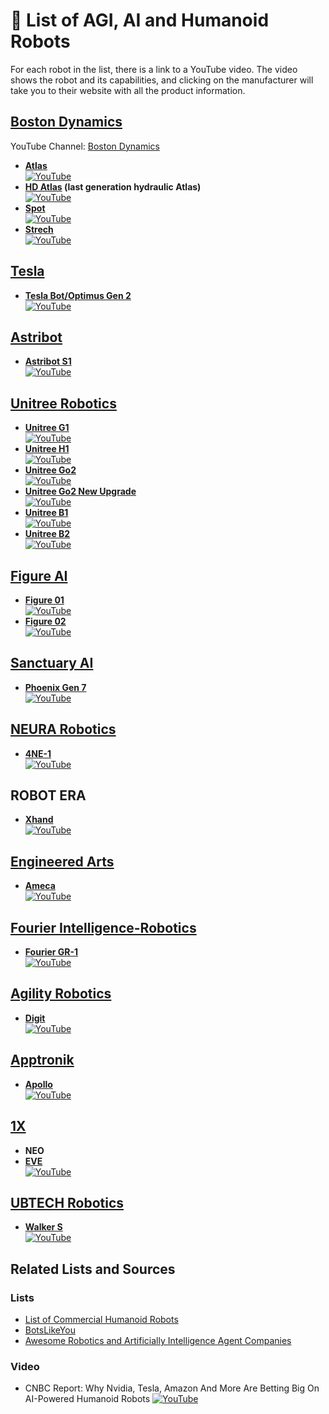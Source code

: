 # 🤖 List of AGI, AI and Humanoid Robots

For each robot in the list, there is a link to a YouTube video. The video shows the robot and its capabilities, and clicking on the manufacturer will take you to their website with all the product information.

## [Boston Dynamics](https://bostondynamics.com/)

YouTube Channel: [Boston Dynamics](https://www.youtube.com/@BostonDynamics)

- **[Atlas](https://www.youtube.com/watch?v=29ECwExc-_M)**  
  [![YouTube](https://img.youtube.com/vi/29ECwExc-_M/0.jpg)](https://www.youtube.com/watch?v=29ECwExc-_M)
- **[HD Atlas](https://www.youtube.com/watch?v=-9EM5_VFlt8) (last generation hydraulic Atlas)**  
  [![YouTube](https://img.youtube.com/vi/-9EM5_VFlt8/0.jpg)](https://www.youtube.com/watch?v=-9EM5_VFlt8)
- **[Spot](https://www.youtube.com/watch?v=wlkCQXHEgjA)**  
  [![YouTube](https://img.youtube.com/vi/wlkCQXHEgjA/0.jpg)](https://www.youtube.com/watch?v=wlkCQXHEgjA)
- **[Strech](https://www.youtube.com/watch?v=yYUuWWnfRsk)**  
  [![YouTube](https://img.youtube.com/vi/yYUuWWnfRsk/0.jpg)](https://www.youtube.com/watch?v=yYUuWWnfRsk)

## [Tesla](https://www.tesla.com/AI)



- **[Tesla Bot/Optimus Gen 2](https://www.youtube.com/watch?v=cpraXaw7dyc)**  
  [![YouTube](https://img.youtube.com/vi/cpraXaw7dyc/0.jpg)](https://www.youtube.com/watch?v=cpraXaw7dyc)

## [Astribot](https://astribot.com/index-en.html)

- **[Astribot S1](https://www.youtube.com/watch?v=AePEcHIIk9s)**  
  [![YouTube](https://img.youtube.com/vi/AePEcHIIk9s/0.jpg)](https://www.youtube.com/watch?v=AePEcHIIk9s)

## [Unitree Robotics](https://www.unitree.com/)

- **[Unitree G1](https://www.youtube.com/watch?v=GzX1qOIO1bE)**  
  [![YouTube](https://img.youtube.com/vi/GzX1qOIO1bE/0.jpg)](https://www.youtube.com/watch?v=GzX1qOIO1bE)
- **[Unitree H1](https://www.youtube.com/watch?v=83ShvgtyFAg)**  
  [![YouTube](https://img.youtube.com/vi/83ShvgtyFAg/0.jpg)](https://www.youtube.com/watch?v=83ShvgtyFAg)
- **[Unitree Go2](https://www.youtube.com/watch?v=6zPvT0ig1VM)**  
  [![YouTube](https://img.youtube.com/vi/6zPvT0ig1VM/0.jpg)](https://www.youtube.com/watch?v=6zPvT0ig1VM)
- **[Unitree Go2 New Upgrade](https://www.youtube.com/watch?v=iaBDDpuJglY)**  
  [![YouTube](https://img.youtube.com/vi/iaBDDpuJglY/0.jpg)](https://www.youtube.com/watch?v=iaBDDpuJglY)
- **[Unitree B1](https://www.youtube.com/watch?v=wSOlpth8FaE)**  
  [![YouTube](https://img.youtube.com/vi/wSOlpth8FaE/0.jpg)](https://www.youtube.com/watch?v=wSOlpth8FaE)
- **[Unitree B2](https://www.youtube.com/watch?v=-0n_MFLKD3M)**  
  [![YouTube](https://img.youtube.com/vi/-0n_MFLKD3M/0.jpg)](https://www.youtube.com/watch?v=-0n_MFLKD3M)

## [Figure AI](https://www.figure.ai/)

- **[Figure 01](https://www.youtube.com/watch?v=b37rQZ4maPo)**  
  [![YouTube](https://img.youtube.com/vi/b37rQZ4maPo/0.jpg)](https://www.youtube.com/watch?v=b37rQZ4maPo)
- **[Figure 02](https://www.youtube.com/watch?v=0SRVJaOg9Co)**  
  [![YouTube](https://img.youtube.com/vi/0SRVJaOg9Co/0.jpg)](https://www.youtube.com/watch?v=0SRVJaOg9Co)

## [Sanctuary AI](https://sanctuary.ai/)

- **[Phoenix Gen 7](https://www.youtube.com/watch?v=-HizP4UQvug)**  
  [![YouTube](https://img.youtube.com/vi/-HizP4UQvug/0.jpg)](https://www.youtube.com/watch?v=-HizP4UQvug)

## [NEURA Robotics](https://neura-robotics.com/)

- **[4NE-1](https://www.youtube.com/watch?v=SGR-FTNeMAI)**  
  [![YouTube](https://img.youtube.com/vi/SGR-FTNeMAI/0.jpg)](https://www.youtube.com/watch?v=SGR-FTNeMAI)

## ROBOT ERA

- **[Xhand](https://www.youtube.com/watch?v=Iq9mgwy5o7U)**  
  [![YouTube](https://img.youtube.com/vi/Iq9mgwy5o7U/0.jpg)](https://www.youtube.com/watch?v=Iq9mgwy5o7U)

## [Engineered Arts](https://www.engineeredarts.co.uk)

- **[Ameca](https://www.youtube.com/watch?v=IPukuYb9xWw)**  
  [![YouTube](https://img.youtube.com/vi/IPukuYb9xWw/0.jpg)](https://www.youtube.com/watch?v=IPukuYb9xWw)

## [Fourier Intelligence-Robotics](https://fourierintelligence.com/)

- **[Fourier GR-1](https://www.youtube.com/watch?v=_MBd_XfXy9M)**  
  [![YouTube](https://img.youtube.com/vi/_MBd_XfXy9M/0.jpg)](https://www.youtube.com/watch?v=_MBd_XfXy9M)

## [Agility Robotics](https://agilityrobotics.com/)

- **[Digit](https://www.youtube.com/watch?v=rnFZAB9ogEE)**  
  [![YouTube](https://img.youtube.com/vi/rnFZAB9ogEE/0.jpg)](https://www.youtube.com/watch?v=rnFZAB9ogEE)

## [Apptronik](https://apptronik.com/)

- **[Apollo](https://www.youtube.com/watch?v=uJOA5IDaL5g)**  
  [![YouTube](https://img.youtube.com/vi/uJOA5IDaL5g/0.jpg)](https://www.youtube.com/watch?v=uJOA5IDaL5g)

## [1X](https://www.1x.tech/)

- **NEO**  
- **[EVE](https://www.youtube.com/watch?v=20GHG-R9eFI)**  
  [![YouTube](https://img.youtube.com/vi/20GHG-R9eFI/0.jpg)](https://www.youtube.com/watch?v=20GHG-R9eFI)

## [UBTECH Robotics](https://www.ubtrobot.com/)

- **[Walker S](https://www.youtube.com/watch?v=8MRDF2pkIRs&t=0s)**  
  [![YouTube](https://img.youtube.com/vi/8MRDF2pkIRs/0.jpg)](https://www.youtube.com/watch?v=8MRDF2pkIRs)

## Related Lists and Sources

### Lists
- [List of Commercial Humanoid Robots](https://nathan-peterman.com/List-of-Commercial-Humanoid-Robots-48c44dcf0efc452eab6697b78292f4af)
- [BotsLikeYou](https://www.botslikeyou.com/comparator-robot)
- [Awesome Robotics and Artificially Intelligence Agent Companies](https://github.com/balloch/awesome-robotics-ai-companies)

### Video
- CNBC Report: Why Nvidia, Tesla, Amazon And More Are Betting Big On AI-Powered Humanoid Robots
  [![YouTube](http://i.ytimg.com/vi/v0uKLCZocjs/hqdefault.jpg)](https://www.youtube.com/watch?v=v0uKLCZocjs)
